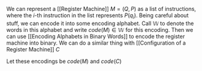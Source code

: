 We can represent a [[Register Machine]] $M=(Q,P)$ as a list of instructions, where the $i$-th instruction in the list represents $P(q_{i})$. 
Being careful about stuff, we can encode it into some encoding alphabet. Call $\mathbb{W}$ to denote the words in this alphabet and write $code(M)\in \mathbb{W}$ for this encoding.
Then we can use [[Encoding Alphabets in Binary Words]] to encode the register machine into binary. 
We can do a similar thing with [[Configuration of a Register Machine]] $C$

Let these encodings be $code(M)$ and $code(C)$ 